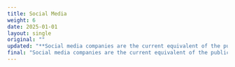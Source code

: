```yaml
---
title: Social Media
weight: 6
date: 2025-01-01
layout: single
original: ""
updated: "**Social media companies are the current equivalent of the public square and outside of extreme violence or sexual content, they should have limited authority to censor. Individuals have the right to anonymity in social media spaces. Government forced presentation of credentials to participate on social media is a violation of privacy. Administrators of private groups on social media have private property rights and have the right to delete, remove, block, or censor. (Utah Constitution: Article I, Sections 7, 15 & 23)**"
final: "Social media companies are the current equivalent of the public square and outside of extreme violence or sexual content, they should have limited authority to censor. Individuals have the right to anonymity in social media spaces. Government forced presentation of credentials to participate on social media is a violation of privacy. Administrators of private groups on social media have private property rights and have the right to delete, remove, block, or censor. (Utah Constitution: Article I, Sections 7, 15 & 23)"
---
```


